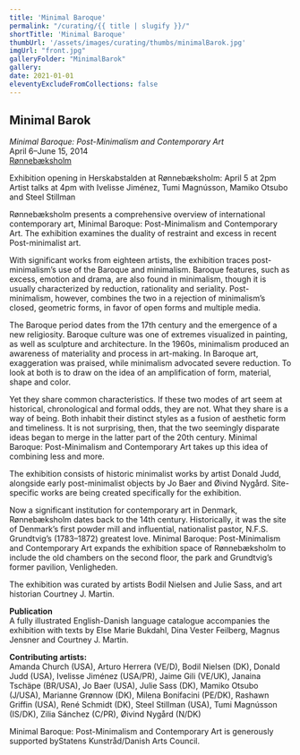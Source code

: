 ```yaml
---
title: 'Minimal Baroque'
permalink: "/curating/{{ title | slugify }}/"
shortTitle: 'Minimal Baroque'
thumbUrl: '/assets/images/curating/thumbs/minimalBarok.jpg'
imgUrl: "front.jpg"
galleryFolder: "MinimalBarok"
gallery:
date: 2021-01-01
eleventyExcludeFromCollections: false
---
```



<div class="Txt">
  <h2>Minimal Barok</h2>
  <p><em>Minimal Baroque: Post-Minimalism and Contemporary Art</em><br>
  April 6–June 15, 2014<br><a href="http://roennebaeksholm.dk/" target="_blank">Rønnebæksholm</a></p>
  <p>Exhibition opening in Herskabstalden at Rønnebæksholm: April 5 at 2pm<br>
  Artist talks at 4pm with Ivelisse Jiménez, Tumi Magnússon, Mamiko Otsubo and Steel Stillman</p>
  <p>Rønnebæksholm presents a comprehensive overview of international contemporary art, Minimal Baroque: Post-Minimalism and Contemporary Art. The exhibition examines the duality of restraint and excess in recent Post-minimalist art.</p>
  <p>With significant works from eighteen artists, the exhibition traces post-minimalism’s use of the Baroque and minimalism. Baroque features, such as excess, emotion and drama, are also found in minimalism, though it is usually characterized by reduction, rationality and seriality. Post-minimalism, however, combines the two in a rejection of minimalism’s closed, geometric forms, in favor of open forms and multiple media.</p>
  <p>The Baroque period dates from the 17th century and the emergence of a new religiosity. Baroque culture was one of extremes visualized in painting, as well as sculpture and architecture. In the 1960s, minimalism produced an awareness of materiality and process in art-making. In Baroque art, exaggeration was praised, while minimalism advocated severe reduction. To look at both is to draw on the idea of an amplification of form, material, shape and color.</p>
  <p>Yet they share common characteristics. If these two modes of art seem at historical, chronological and formal odds, they are not. What they share is a way of being. Both inhabit their distinct styles as a fusion of aesthetic form and timeliness. It is not surprising, then, that the two seemingly disparate ideas began to merge in the latter part of the 20th century. Minimal Baroque: Post-Minimalism and Contemporary Art takes up this idea of combining less and more.</p>
  <p>The exhibition consists of historic minimalist works by artist Donald Judd, alongside early post-minimalist objects by Jo Baer and Øivind Nygård. Site-specific works are being created specifically for the exhibition.</p>
  <p>Now a significant institution for contemporary art in Denmark, Rønnebæksholm dates back to the 14th century. Historically, it was the site of Denmark’s first powder mill and influential, nationalist pastor, N.F.S. Grundtvig’s (1783–1872) greatest love. Minimal Baroque: Post-Minimalism and Contemporary Art expands the exhibition space of Rønnebæksholm to include the old chambers on the second floor, the park and Grundtvig’s former pavilion, Venligheden.</p>
  <p>The exhibition&nbsp;was curated by artists Bodil Nielsen and Julie Sass, and art historian Courtney J. Martin.</p>
  <p><strong>Publication</strong><br>
  A fully illustrated&nbsp;English-Danish language&nbsp;catalogue&nbsp;accompanies the exhibition with texts by Else Marie Bukdahl, Dina Vester Feilberg, Magnus Jensner and Courtney J. Martin.</p>
  <p><strong>Contributing artists:</strong><br>
  Amanda Church (USA), Arturo Herrera (VE/D), Bodil Nielsen (DK), Donald Judd (USA), Ivelisse Jiménez (USA/PR), Jaime Gili (VE/UK), Janaina Tschäpe (BR/USA), Jo Baer (USA), Julie Sass (DK), Mamiko Otsubo (J/USA), Marianne Grønnow (DK), Milena Bonifacini (PE/DK), Rashawn Griffin (USA), René Schmidt (DK), Steel Stillman (USA), Tumi Magnússon (IS/DK), Zilia Sánchez (C/PR), Øivind Nygård (N/DK)</p>
  <p>Minimal Baroque: Post-Minimalism and Contemporary Art&nbsp;is generously supported byStatens Kunstråd/Danish Arts Council.</p>
</div>